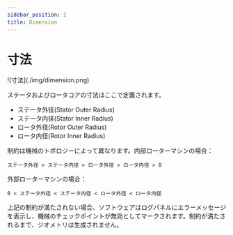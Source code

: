 ```yaml
---
sidebar_position: 2
title: Dimension
---
```

# 寸法
<p>![寸法](./img/dimension.png)</p>

ステータおよびロータコアの寸法はここで定義されます。
* ステータ外径(Stator Outer Radius)
* ステータ内径(Stator Inner Radius)
* ロータ外径(Rotor Outer Radius)
* ロータ内径(Rotor Inner Radius)

制約は機械のトポロジーによって異なります。内部ローターマシンの場合：
```
ステータ外径 > ステータ内径 > ロータ外径 > ロータ内径 > 0
```
外部ローターマシンの場合：
```
0 < ステータ外径 < ステータ内径 < ロータ外径 < ロータ内径
```

上記の制約が満たされない場合、ソフトウェアはログパネルにエラーメッセージを表示し、機械のチェックポイントが無効としてマークされます。制約が満たされるまで、ジオメトリは生成されません。